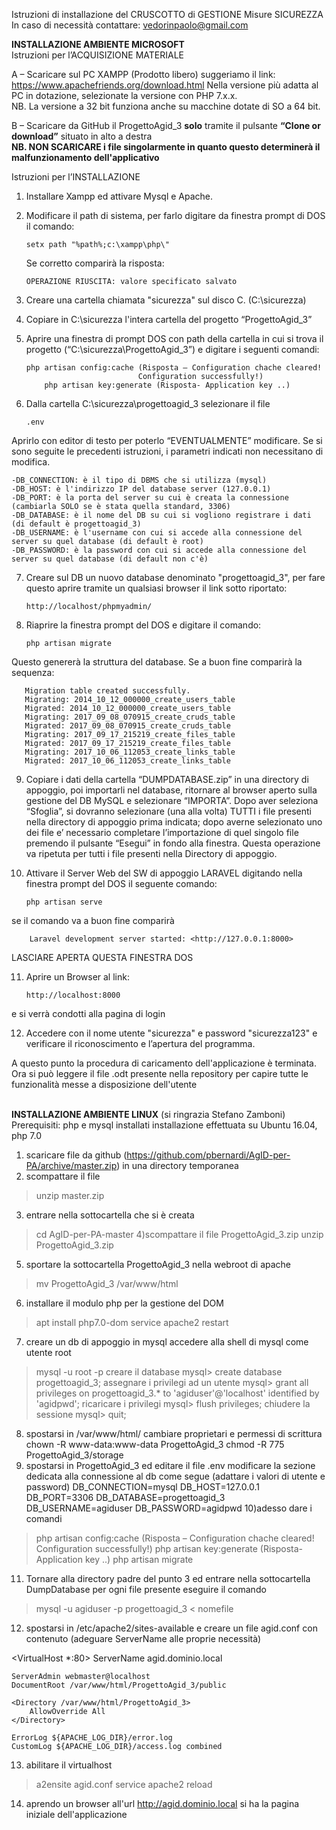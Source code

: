Istruzioni di installazione del CRUSCOTTO di GESTIONE Misure SICUREZZA<br>
In caso di necessità contattare: vedorinpaolo@gmail.com

<strong>INSTALLAZIONE AMBIENTE MICROSOFT</strong><br>
Istruzioni per l’ACQUISIZIONE MATERIALE

A – Scaricare sul PC XAMPP (Prodotto libero) suggeriamo il link: https://www.apachefriends.org/download.html
Nella versione più adatta al PC in dotazione, selezionate la versione con PHP 7.x.x.<br>
NB. La versione a 32 bit funziona anche su macchine dotate di SO a 64 bit.

B – Scaricare da GitHub il ProgettoAgid_3 <b>solo</b> tramite il pulsante <b>“Clone or download”</b> situato in alto a destra<br>
<b>NB. NON SCARICARE i file singolarmente in quanto questo determinerà il malfunzionamento dell'applicativo</b>

Istruzioni per l’INSTALLAZIONE

1. Installare Xampp ed attivare Mysql e Apache.

2. Modificare il path di sistema, per farlo digitare da finestra prompt di DOS il comando:

	   setx path "%path%;c:\xampp\php\"

   Se corretto comparirà la risposta:

	   OPERAZIONE RIUSCITA: valore specificato salvato

3. Creare una cartella chiamata "sicurezza" sul disco C. (C:\sicurezza)

4. Copiare in C:\sicurezza l'intera cartella del progetto “ProgettoAgid_3”

5. Aprire una finestra di prompt DOS con path della cartella in cui si trova il progetto (“C:\sicurezza\ProgettoAgid_3”) e digitare i seguenti comandi:

	   php artisan config:cache (Risposta – Configuration chache cleared!
	 			                Configuration successfully!)
           php artisan key:generate (Risposta- Application key ..)

6. Dalla cartella C:\sicurezza\progettoagid_3 selezionare il file

	   .env

Aprirlo con editor di testo per poterlo “EVENTUALMENTE” modificare. Se si sono seguite le precedenti istruzioni, i parametri indicati non necessitano di modifica.

	-DB_CONNECTION: è il tipo di DBMS che si utilizza (mysql)
	-DB_HOST: è l'indirizzo IP del database server (127.0.0.1)
	-DB_PORT: è la porta del server su cui è creata la connessione (cambiarla SOLO se è stata quella standard, 3306)
	-DB_DATABASE: è il nome del DB su cui si vogliono registrare i dati (di default è progettoagid_3)
	-DB_USERNAME: è l'username con cui si accede alla connessione del server su quel database (di default è root)
	-DB_PASSWORD: è la password con cui si accede alla connessione del server su quel database (di default non c'è)

7. Creare sul DB un nuovo database denominato "progettoagid_3", per fare questo aprire tramite un qualsiasi browser il link sotto riportato:

	   http://localhost/phpmyadmin/
	
8. Riaprire la finestra prompt del DOS e digitare il comando:

	   php artisan migrate

Questo genererà la struttura del database. Se a buon fine comparirà la sequenza:
				
	   Migration table created successfully.
  	   Migrating: 2014_10_12_000000_create_users_table
  	   Migrated: 2014_10_12_000000_create_users_table
  	   Migrating: 2017_09_08_070915_create_cruds_table
  	   Migrated: 2017_09_08_070915_create_cruds_table
	   Migrating: 2017_09_17_215219_create_files_table
	   Migrated: 2017_09_17_215219_create_files_table
 	   Migrating: 2017_10_06_112053_create_links_table
 	   Migrated: 2017_10_06_112053_create_links_table

9. Copiare i dati della cartella “DUMPDATABASE.zip” in una directory di appoggio, poi importarli nel database, ritornare al browser aperto sulla gestione del DB MySQL e selezionare “IMPORTA”. Dopo aver seleziona “Sfoglia”, si dovranno selezionare (una alla volta) TUTTI i file presenti nella directory di appoggio prima indicata; dopo averne selezionato uno dei file e’ necessario completare l’importazione di quel singolo file premendo il pulsante “Esegui” in fondo alla finestra.
Questa operazione va ripetuta per tutti i file presenti nella Directory di appoggio.

10. Attivare il Server Web del SW di appoggio LARAVEL digitando nella finestra prompt del DOS il seguente comando:

		php artisan serve

se il comando va a buon fine comparirà

        Laravel development server started: <http://127.0.0.1:8000>

LASCIARE APERTA QUESTA FINESTRA DOS

11. Aprire un Browser al link:

	    http://localhost:8000

e si verrà condotti alla pagina di login

12. Accedere con il nome utente "sicurezza" e password "sicurezza123" e verificare il riconoscimento e l’apertura del programma.

A questo punto la procedura di caricamento dell'applicazione è terminata. Ora si può leggere il file .odt presente nella repository per capire tutte le funzionalità messe a disposizione dell'utente

<br><strong>INSTALLAZIONE AMBIENTE LINUX</strong> (si ringrazia Stefano Zamboni)<br>
Prerequisiti: php e mysql installati
installazione effettuata su Ubuntu 16.04, php 7.0

1) scaricare file da github (https://github.com/pbernardi/AgID-per-PA/archive/master.zip) in una directory temporanea
2) scompattare il file 
> unzip master.zip
3) entrare nella sottocartella che si è creata
> cd AgID-per-PA-master
4)scompattare il file ProgettoAgid_3.zip
> unzip ProgettoAgid_3.zip
5) sportare la sottocartella ProgettoAgid_3 nella webroot di apache
> mv ProgettoAgid_3 /var/www/html
6) installare il modulo php per la gestione del DOM
> apt install php7.0-dom
> service apache2 restart
7) creare un db di appoggio in mysql
accedere alla shell di mysql come utente root
> mysql -u root -p
creare il database
mysql> create database progettoagid_3;
assegnare i privilegi ad un utente 
mysql> grant all privileges on progettoagid_3.* to 'agiduser'@'localhost' identified by 'agidpwd';
ricaricare i privilegi
mysql> flush privileges;
chiudere la sessione
mysql> quit;
8) spostarsi in /var/www/html/
cambiare proprietari e permessi di scrittura
chown -R www-data:www-data ProgettoAgid_3
chmod -R 775 ProgettoAgid_3/storage
9) spostarsi in ProgettoAgid_3 ed editare il file .env
modificare la sezione dedicata alla connessione al db come segue (adattare i valori di utente e password)
DB_CONNECTION=mysql
DB_HOST=127.0.0.1
DB_PORT=3306
DB_DATABASE=progettoagid_3
DB_USERNAME=agiduser
DB_PASSWORD=agidpwd
10)adesso dare i comandi
> php artisan config:cache (Risposta – Configuration chache cleared! Configuration successfully!)
> php artisan key:generate (Risposta- Application key ..)
> php artisan migrate

11) Tornare alla directory padre del punto 3 ed entrare nella sottocartella DumpDatabase
per ogni file presente eseguire il comando
> mysql -u agiduser -p progettoagid_3 < nomefile

12) spostarsi in /etc/apache2/sites-available e creare un file agid.conf con contenuto (adeguare ServerName alle proprie necessità)

<VirtualHost *:80>
    ServerName agid.dominio.local

    ServerAdmin webmaster@localhost
    DocumentRoot /var/www/html/ProgettoAgid_3/public

    <Directory /var/www/html/ProgettoAgid_3>
        AllowOverride All
    </Directory>

    ErrorLog ${APACHE_LOG_DIR}/error.log
    CustomLog ${APACHE_LOG_DIR}/access.log combined
</VirtualHost>

13) abilitare il virtualhost 
> a2ensite agid.conf
> service apache2 reload

14) aprendo un browser all'url http://agid.dominio.local si ha la pagina iniziale dell'applicazione


